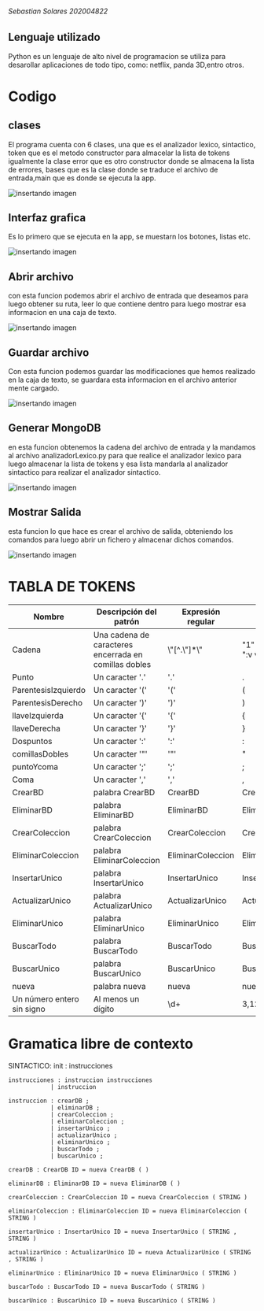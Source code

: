 ###### Sebastian Solares 202004822

## Lenguaje utilizado
Python es un lenguaje de alto nivel de programacion se utiliza para desarollar aplicaciones de todo tipo, como: netflix, panda 3D,entro otros.



# Codigo
## clases

El programa cuenta con 6 clases, una que es el analizador lexico, sintactico, token que es el metodo constructor para almacelar la lista de tokens igualmente la clase error que es otro constructor donde se almacena la lista de errores, bases que es la clase donde se traduce el archivo de entrada,main que es donde se ejecuta la app.

![insertando imagen](figura8.png)


## Interfaz grafica
Es lo primero que se ejecuta en la app, se muestarn los botones, listas etc.

![insertando imagen](figura9.png)


## Abrir archivo
con esta funcion podemos abrir el archivo de entrada que deseamos para luego obtener su ruta, leer lo que contiene dentro para luego mostrar esa informacion en una caja de texto.

![insertando imagen](figura10.png)

## Guardar archivo
Con esta funcion podemos guardar las modificaciones que hemos realizado en la caja de texto, se guardara esta informacion en el archivo anterior mente cargado.

![insertando imagen](figura11.png)

## Generar MongoDB
en esta funcion obtenemos la cadena del archivo de entrada y la mandamos al archivo analizadorLexico.py para que realice el analizador lexico para luego almacenar la lista de tokens y esa lista mandarla al analizador sintactico para realizar el analizador sintactico.

![insertando imagen](figura12.png)

## Mostrar Salida
esta funcion lo que hace es crear el archivo de salida, obteniendo los comandos para luego abrir un fichero y almacenar dichos comandos.

![insertando imagen](figura13.png)



# TABLA DE TOKENS

| Nombre                     | Descripción del patrón                                | Expresión regular | ejemplos                |
| -------------------------- | ----------------------------------------------------- | ----------------- | ----------------------- |
| Cadena                     | Una cadena de caracteres encerrada en comillas dobles | \\"[^.\\"]\*\\"   | "1" "ejemplo-1" ":v v:" |
| Punto                      | Un caracter '.'                                       | '.'               | .                       |
| ParentesisIzquierdo        | Un caracter '('                                       | '('               | (                       |
| ParentesisDerecho          | Un caracter ')'                                       | ')'               | )                       |
| llaveIzquierda             | Un caracter '{'                                       | '{'               | {                       |
| llaveDerecha               | Un caracter '}'                                       | '}'               | }                       |
| Dospuntos                  | Un caracter ':'                                       | ':'               | :                       |
| comillasDobles             | Un caracter '"'                                       | '"'               | "                       |
| puntoYcoma                 | Un caracter ';'                                       | ';'               | ;                       |
| Coma                       | Un caracter ','                                       | ','               | ,                       |
| CrearBD                    | palabra CrearBD                                       | CrearBD           | CrearBD                 |
| EliminarBD                 | palabra EliminarBD                                    | EliminarBD        | EliminarBD              |
| CrearColeccion             | palabra CrearColeccion                                | CrearColeccion    | CrearColeccion          |
| EliminarColeccion          | palabra EliminarColeccion                             | EliminarColeccion | EliminarColeccion       |
| InsertarUnico              | palabra InsertarUnico                                 | InsertarUnico     | InsertarUnico           |
| ActualizarUnico            | palabra ActualizarUnico                               | ActualizarUnico   | ActualizarUnico         |
| EliminarUnico              | palabra EliminarUnico                                 | EliminarUnico     | EliminarUnico           |
| BuscarTodo                 | palabra BuscarTodo                                    | BuscarTodo        | BuscarTodo              |
| BuscarUnico                | palabra BuscarUnico                                   | BuscarUnico       | BuscarUnico             |
| nueva                      | palabra nueva                                   | nueva             | nueva                   |
| Un número entero sin signo | Al menos un dígito                                    | \d+               | 3,12,65                 |

# Gramatica libre de contexto
SINTACTICO:
    init : instrucciones

    instrucciones : instruccion instrucciones
                | instruccion

    instruccion : crearDB ;
                | eliminarDB ; 
                | crearColeccion ;
                | eliminarColeccion ;
                | insertarUnico ;
                | actualizarUnico ;
                | eliminarUnico ;
                | buscarTodo ;
                | buscarUnico ;

    crearDB : CrearDB ID = nueva CrearDB ( )

    eliminarDB : EliminarDB ID = nueva EliminarDB ( )

    crearColeccion : CrearColeccion ID = nueva CrearColeccion ( STRING )

    eliminarColeccion : EliminarColeccion ID = nueva EliminarColeccion ( STRING )

    insertarUnico : InsertarUnico ID = nueva InsertarUnico ( STRING , STRING )

    actualizarUnico : ActualizarUnico ID = nueva ActualizarUnico ( STRING , STRING )

    eliminarUnico : EliminarUnico ID = nueva EliminarUnico ( STRING )

    buscarTodo : BuscarTodo ID = nueva BuscarTodo ( STRING )

    buscarUnico : BuscarUnico ID = nueva BuscarUnico ( STRING )